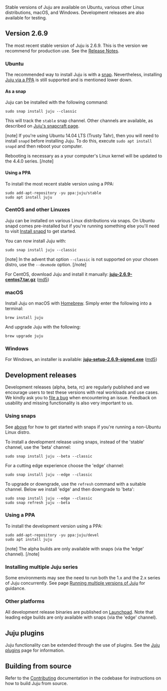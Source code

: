 Stable versions of Juju are available on Ubuntu, various other Linux distributions, macOS, and Windows. Development releases are also available for testing.

## Version 2.6.9

The most recent stable version of Juju is 2.6.9. This is the version we recommend for production use. See the [Release Notes](https://discourse.jujucharms.com/t/juju-2-6-9-release-notes/2100).

<h3 id="heading--ubuntu">Ubuntu</h3>

The recommended way to install Juju is with a [snap](https://snapcraft.io). Nevertheless, installing [Juju via a PPA](https://help.launchpad.net/PPA) is still supported and is mentioned lower down.

<h4 id="heading--as-a-snap">As a snap</h4>

Juju can be installed with the following command:

```text
sudo snap install juju --classic
```

This will track the `stable` snap channel. Other channels are available, as described on [Juju's snapcraft page](http://snapcraft.io/juju).

[note]
If you're using Ubuntu 14.04 LTS (Trusty Tahr), then you will need to install `snapd` before installing Juju. To do this, execute `sudo apt install snapd` and then reboot your computer.

Rebooting is necessary as a your computer's Linux kernel will be updated to the 4.4.0 series.
[/note]

<h4 id="heading--using-a-ppa">Using a PPA</h4>

To install the most recent stable version using a PPA:

```text
sudo add-apt-repository -yu ppa:juju/stable
sudo apt install juju
```

<h3 id="heading--centos-and-other-linuxes">CentOS and other Linuxes</h3>

Juju can be installed on various Linux distributions via snaps. On Ubuntu snapd comes pre-installed but if you're running something else you'll need to visit [Install snapd](https://snapcraft.io/docs/core/install) to get started.

You can now install Juju with:

```text
sudo snap install juju --classic
```

[note]
In the advent that option `--classic` is not supported on your chosen distro, use the `--devmode` option.
[/note]

For CentOS, download Juju and install it manually: [**juju-2.6.9-centos7.tar.gz**](https://launchpad.net/juju/2.6/2.6.9/+download/juju-2.6.9-centos7.tar.gz) ([md5](https://launchpad.net/juju/2.6/2.6.9/+download/juju-2.6.9-centos7.tar.gz/+md5))

<h3 id="heading--macos">macOS</h3>

Install Juju on macOS with [Homebrew](https://brew.sh/). Simply enter the following into a terminal:

```text
brew install juju
```

And upgrade Juju with the following:

```text
brew upgrade juju
```

<h3 id="heading--windows">Windows</h3>

For Windows, an installer is available: [**juju-setup-2.6.9-signed.exe**](https://launchpad.net/juju/2.6/2.6.9/+download/juju-setup-2.6.9-signed.exe) ([md5](https://launchpad.net/juju/2.6/2.6.9/+download/juju-setup-2.6.9-signed.exe/+md5))

<h2 id="heading--development-releases">Development releases</h2>

Development releases (alpha, beta, rc) are regularly published and we encourage users to test these versions with real workloads and use cases. We kindly ask you to [file a bug](https://bugs.launchpad.net/juju/+filebug) when encountering an issue. Feedback on usability and missing functionality is also very important to us.

<h3 id="heading--using-snaps">Using snaps</h3>

See [above](#heading--centos-and-other-linuxes) for how to get started with snaps if you're running a non-Ubuntu Linux distro.

To install a development release using snaps, instead of the 'stable' channel, use the 'beta' channel:

```text
sudo snap install juju --beta --classic
```

For a cutting edge experience choose the 'edge' channel:

```text
sudo snap install juju --edge --classic
```

To upgrade or downgrade, use the `refresh` command with a suitable channel.
Below we install 'edge' and then downgrade to 'beta':

```text
sudo snap install juju --edge --classic
sudo snap refresh juju --beta
```

<h3 id="heading--using-a-ppa">Using a PPA</h3>

To install the development version using a PPA:

```text
sudo add-apt-repository -yu ppa:juju/devel
sudo apt install juju
```

[note]
The alpha builds are only available with snaps (via the 'edge' channel).
[/note]

<h3 id="heading--installing-multiple-juju-series">Installing multiple Juju series</h3>

Some environments may see the need to run both the 1.x and the 2.x series of Juju concurrently. See page [Running multiple versions of Juju](/t/running-multiple-versions-of-juju/1143) for guidance.

<h3 id="heading--other-platforms">Other platforms</h3>

All development release binaries are published on [Launchpad](https://launchpad.net/juju/+series). Note that leading edge builds are only available with snaps (via the 'edge' channel).

<h2 id="heading--juju-plugins">Juju plugins</h2>

Juju functionality can be extended through the use of plugins. See the [Juju plugins](/t/juju-plugins/1145) page for information.

<h2 id="heading--building-from-source">Building from source</h2>

Refer to the [Contributing](https://github.com/juju/juju/blob/develop/CONTRIBUTING.md) documentation in the codebase for instructions on how to build Juju from source.
